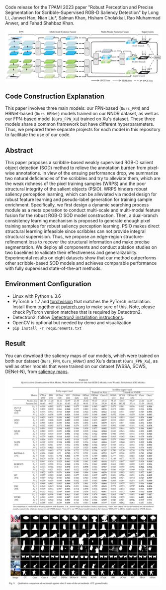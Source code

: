 Code release for the TPAMI 2023 paper "Robust Perception and Precise Segmentation for Scribble-Supervised RGB-D Saliency Detection" by Long Li, Junwei Han, Nian Liu*, Salman Khan, Hisham Cholakkal, Rao Muhammad Anwer, and Fahad Shahbaz Khan.

![avatar](framework.jpg)

## Code Construction Explanation
This paper involves three main models: our FPN-based (`Ours_FPN`) and HRNet-based (`Ours_HRNet`) models trained on our NNDR dataset, as well as our FPN-based model (`Ours_FPN_Xu`) trained on Xu's dataset. These three models share a common framework but have different hyperparameters. Thus, we prepared three separate projects for each model in this repository to facilitate  the use of our code. 

## Abstract
This paper proposes a scribble-based weakly supervised RGB-D salient object detection (SOD) method to relieve the annotation burden from pixel-wise annotations. In view of
the ensuing performance drop, we summarize two natural deficiencies of the scribbles and try to alleviate them, which are the weak richness of the pixel training samples (WRPS) and the poor structural integrity of the salient objects (PSIO). WRPS hinders robust saliency perception learning, which can be alleviated via model design for robust feature learning and pseudo-label generation for training sample enrichment. Specifically, we first design a dynamic searching process module as a meta operation to conduct multi-scale and multi-modal feature fusion for the robust RGB-D SOD model construction. Then, a dual-branch consistency learning mechanism is proposed to generate enough pixel training samples for robust saliency perception learning. PSIO makes direct structural learning infeasible since scribbles can not provide integral structural supervision. Thus, we propose an edge-region structure-refinement loss to recover the structural information and make precise segmentation. We deploy all components and conduct ablation studies on two baselines to validate their effectiveness and generalizability. Experimental results on eight datasets show that our method outperforms other scribble-based SOD models and achieves comparable performance with fully supervised state-of-the-art methods.

## Environment Configuration
- Linux with Python ≥ 3.6
- PyTorch ≥ 1.7 and [torchvision](https://github.com/pytorch/vision/) that matches the PyTorch installation.
  Install them together at [pytorch.org](https://pytorch.org) to make sure of this. Note, please check
  PyTorch version matches that is required by Detectron2.
- Detectron2: follow [Detectron2 installation instructions](https://detectron2.readthedocs.io/tutorials/install.html).
- OpenCV is optional but needed by demo and visualization
- `pip install -r requirements.txt`


## Result
You can download the saliency maps of our models, which were trained on both our dataset (`Ours_FPN`, `Ours_HRNet`) and Xu's dataset (`Ours_FPN_Xu`), as well as other models that were trained on our dataset (WSSA, SCWS, DENet-N), from [saliency maps](https://drive.google.com/drive/folders/1mpPVDuke88qxtuC47OgLCsLwpx-gqSKK?usp=sharing).

![alt_text](./result_quantitation.jpg)
![alt_text](./result_qualitative.jpg)
